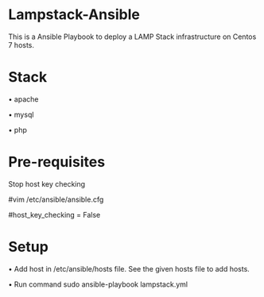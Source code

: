 # Lampstack-Ansible


This is a Ansible Playbook to deploy a LAMP Stack infrastructure on Centos 7 hosts.

# Stack
•	apache

•	mysql

•	php


# Pre-requisites
Stop host key checking

#vim /etc/ansible/ansible.cfg 

#host_key_checking = False

# Setup
•	Add host in /etc/ansible/hosts file. See the given hosts file to add hosts.

•	Run command sudo ansible-playbook lampstack.yml
